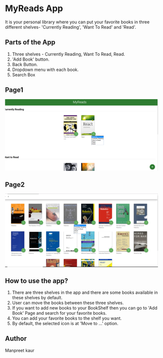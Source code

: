 # MyReads App
It is your personal library  where you can put your favorite books in three different shelves- 'Currently Reading', 'Want To Read' and 'Read'.
## Parts of the App
1. Three shelves - Currently Reading, Want To Read, Read.
2. 'Add Book' button.
3. Back Button.
4. Dropdown menu with each book.
5. Search Box
## Page1
![myReadsApp](./images/myreads1.png)
## Page2
![myReadsApp](./images/myreads2.png)
## How to use the app?
1. There are three shelves in the app and there are some books available in these shelves by default.
2. User can move the books between these three shelves.
3. If you want to add new books to your BookShelf then you can go to 'Add Book' Page and search for your favorite books.
4. You can add your favorite books to the shelf you want.
5. By default, the selected icon is at 'Move to ...' option.  
## Author
Manpreet kaur